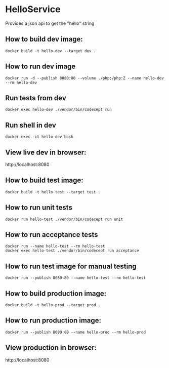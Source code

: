 # HelloService

Provides a json api to get the "hello" string

## How to build dev image:

    docker build -t hello-dev --target dev .

## How to run dev image

    docker run -d --publish 8080:80 --volume ./php:/php:Z --name hello-dev --rm hello-dev

## Run tests from dev

    docker exec hello-dev ./vendor/bin/codecept run

## Run shell in dev

    docker exec -it hello-dev bash

## View live dev in browser:

http://localhost:8080

## How to build test image:

    docker build -t hello-test --target test .

## How to run unit tests

    docker run hello-test ./vendor/bin/codecept run unit

## How to run acceptance tests

    docker run --name hello-test --rm hello-test
    docker exec hello-test ./vendor/bin/codecept run acceptance

## How to run test image for manual testing

    docker run --publish 8080:80 --name hello-test --rm hello-test

## How to build production image:

    docker build -t hello-prod --target prod .

## How to run production image:

    docker run --publish 8080:80 --name hello-prod --rm hello-prod

## View production in browser:

http://localhost:8080

